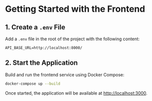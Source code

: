 

# Getting Started with the Frontend

## 1. Create a `.env` File

Add a `.env` file in the root of the project with the following content:

```
API_BASE_URL=http://localhost:8000/
```

## 2. Start the Application

Build and run the frontend service using Docker Compose:

```bash
docker-compose up --build
```

Once started, the application will be available at [http://localhost:3000](http://localhost:3000).
